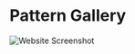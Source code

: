 # Pattern Gallery
![Website Screenshot](https://github.com/emily-reinhart/pattern-gallery/tree/master/screenshots/screencapture-with-likes.png)
